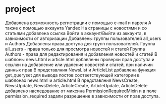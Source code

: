 # project
Добавлена возможность регистрации с помощью e-mail и пароля
А также с помощью аккаунта Yandex
На страницы с новостями и со статьями добавлена ссылка Войти в аккаунт/Выйти из аккаунта, 
в зависимости от авторизации
Добавлены группы пользователей all_users и Authors
Добавлены права доступа для групп пользователей.
Группа all_users - права только для просмотра новостей и статей
Группа Authors - права для редактирования и добавления новостей и статей
В шаблоны news.html и article.html добавлены проверки прав доступа
и ссылки на добавление или удаление новостей и статей, при наличии данных прав
В представлния NewsList и ArticleList добавлена функция get_queryset для вывода постов 
соответствующей категории в шаблонах news.html и article.html 
В представлния NewsCreate, NewsUpdate, NewsDelete, ArticleCreate, ArticleUpdate, ArticleDelete добавлено наследование от миксина PermissionRequiredMixin
и в поле permission_required задали разрешение в зависимости от прав доступа.
